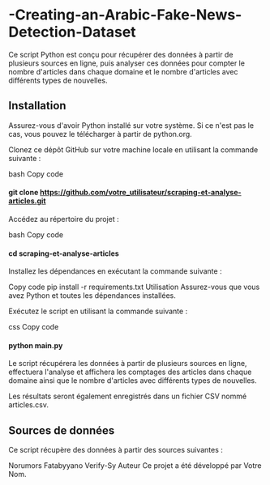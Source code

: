 # -Creating-an-Arabic-Fake-News-Detection-Dataset
 Ce script Python est conçu pour récupérer des données à partir de plusieurs sources en ligne, puis analyser ces données pour compter le nombre d'articles dans chaque domaine et le nombre d'articles avec différents types de nouvelles.

## Installation
Assurez-vous d'avoir Python installé sur votre système. Si ce n'est pas le cas, vous pouvez le télécharger à partir de python.org.

Clonez ce dépôt GitHub sur votre machine locale en utilisant la commande suivante :

bash
Copy code
#### git clone https://github.com/votre_utilisateur/scraping-et-analyse-articles.git
Accédez au répertoire du projet :

bash
Copy code
#### cd scraping-et-analyse-articles
Installez les dépendances en exécutant la commande suivante :

Copy code
pip install -r requirements.txt
Utilisation
Assurez-vous que vous avez Python et toutes les dépendances installées.

Exécutez le script en utilisant la commande suivante :

css
Copy code
#### python main.py
Le script récupérera les données à partir de plusieurs sources en ligne, effectuera l'analyse et affichera les comptages des articles dans chaque domaine ainsi que le nombre d'articles avec différents types de nouvelles.

Les résultats seront également enregistrés dans un fichier CSV nommé articles.csv.

## Sources de données
Ce script récupère des données à partir des sources suivantes :

Norumors
Fatabyyano
Verify-Sy
Auteur
Ce projet a été développé par Votre Nom.
